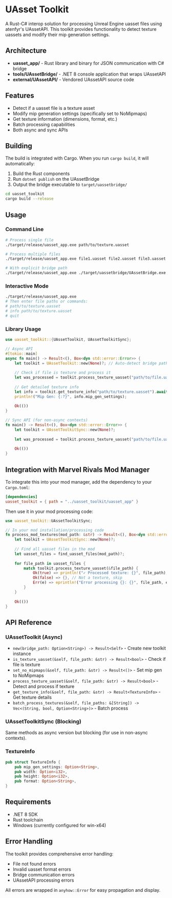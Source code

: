 # UAsset Toolkit

A Rust-C# interop solution for processing Unreal Engine uasset files using atenfyr's UAssetAPI. This toolkit provides functionality to detect texture uassets and modify their mip generation settings.

## Architecture

- **uasset_app/** - Rust library and binary for JSON communication with C# bridge
- **tools/UAssetBridge/** - .NET 8 console application that wraps UAssetAPI
- **external/UAssetAPI/** - Vendored UAssetAPI source code

## Features

- Detect if a uasset file is a texture asset
- Modify mip generation settings (specifically set to NoMipmaps)
- Get texture information (dimensions, format, etc.)
- Batch processing capabilities
- Both async and sync APIs

## Building

The build is integrated with Cargo. When you run `cargo build`, it will automatically:

1. Build the Rust components
2. Run `dotnet publish` on the UAssetBridge
3. Output the bridge executable to `target/uassetbridge/`

```bash
cd uasset_toolkit
cargo build --release
```

## Usage

### Command Line

```bash
# Process single file
./target/release/uasset_app.exe path/to/texture.uasset

# Process multiple files
./target/release/uasset_app.exe file1.uasset file2.uasset file3.uasset

# With explicit bridge path
./target/release/uasset_app.exe ./target/uassetbridge/UAssetBridge.exe file.uasset
```

### Interactive Mode

```bash
./target/release/uasset_app.exe
# Then enter file paths or commands:
# path/to/texture.uasset
# info path/to/texture.uasset
# quit
```

### Library Usage

```rust
use uasset_toolkit::{UAssetToolkit, UAssetToolkitSync};

// Async API
#[tokio::main]
async fn main() -> Result<(), Box<dyn std::error::Error>> {
    let toolkit = UAssetToolkit::new(None)?; // Auto-detect bridge path
    
    // Check if file is texture and process it
    let was_processed = toolkit.process_texture_uasset("path/to/file.uasset").await?;
    
    // Get detailed texture info
    let info = toolkit.get_texture_info("path/to/texture.uasset").await?;
    println!("Mip Gen: {:?}", info.mip_gen_settings);
    
    Ok(())
}

// Sync API (for non-async contexts)
fn main() -> Result<(), Box<dyn std::error::Error>> {
    let toolkit = UAssetToolkitSync::new(None)?;
    
    let was_processed = toolkit.process_texture_uasset("path/to/file.uasset")?;
    
    Ok(())
}
```

## Integration with Marvel Rivals Mod Manager

To integrate this into your mod manager, add the dependency to your `Cargo.toml`:

```toml
[dependencies]
uasset_toolkit = { path = "../uasset_toolkit/uasset_app" }
```

Then use it in your mod processing code:

```rust
use uasset_toolkit::UAssetToolkitSync;

// In your mod installation/processing code
fn process_mod_textures(mod_path: &str) -> Result<(), Box<dyn std::error::Error>> {
    let toolkit = UAssetToolkitSync::new(None)?;
    
    // Find all uasset files in the mod
    let uasset_files = find_uasset_files(mod_path)?;
    
    for file_path in uasset_files {
        match toolkit.process_texture_uasset(&file_path) {
            Ok(true) => println!("✓ Processed texture: {}", file_path),
            Ok(false) => {}, // Not a texture, skip
            Err(e) => eprintln!("Error processing {}: {}", file_path, e),
        }
    }
    
    Ok(())
}
```

## API Reference

### UAssetToolkit (Async)

- `new(bridge_path: Option<String>) -> Result<Self>` - Create new toolkit instance
- `is_texture_uasset(&self, file_path: &str) -> Result<bool>` - Check if file is texture
- `set_no_mipmaps(&self, file_path: &str) -> Result<()>` - Set mip gen to NoMipmaps
- `process_texture_uasset(&self, file_path: &str) -> Result<bool>` - Detect and process if texture
- `get_texture_info(&self, file_path: &str) -> Result<TextureInfo>` - Get texture details
- `batch_process_textures(&self, file_paths: &[String]) -> Vec<(String, bool, Option<String>)>` - Batch process

### UAssetToolkitSync (Blocking)

Same methods as async version but blocking (for use in non-async contexts).

### TextureInfo

```rust
pub struct TextureInfo {
    pub mip_gen_settings: Option<String>,
    pub width: Option<i32>,
    pub height: Option<i32>,
    pub format: Option<String>,
}
```

## Requirements

- .NET 8 SDK
- Rust toolchain
- Windows (currently configured for win-x64)

## Error Handling

The toolkit provides comprehensive error handling:
- File not found errors
- Invalid uasset format errors
- Bridge communication errors
- UAssetAPI processing errors

All errors are wrapped in `anyhow::Error` for easy propagation and display.
